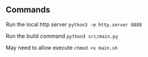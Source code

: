 ## Commands

Run the local http server
`python3 -m http.server 8888`

Run the build command
`python3 src/main.py`

May need to allow execute
`chmod +x main.sh`